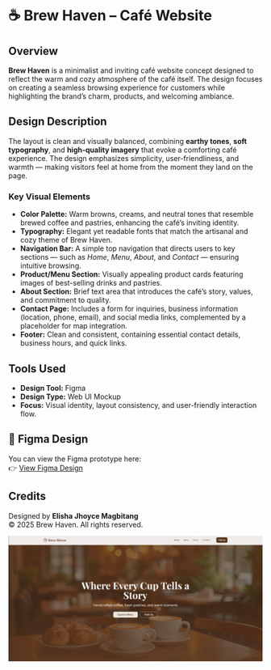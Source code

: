# ☕ Brew Haven – Café Website 

## Overview
**Brew Haven** is a minimalist and inviting café website concept designed to reflect the warm and cozy atmosphere of the café itself. The design focuses on creating a seamless browsing experience for customers while highlighting the brand’s charm, products, and welcoming ambiance. 

## Design Description
The layout is clean and visually balanced, combining **earthy tones**, **soft typography**, and **high-quality imagery** that evoke a comforting café experience. The design emphasizes simplicity, user-friendliness, and warmth — making visitors feel at home from the moment they land on the page.

### Key Visual Elements
- **Color Palette:** Warm browns, creams, and neutral tones that resemble brewed coffee and pastries, enhancing the café’s inviting identity.  
- **Typography:** Elegant yet readable fonts that match the artisanal and cozy theme of Brew Haven.  
- **Navigation Bar:** A simple top navigation that directs users to key sections — such as *Home*, *Menu*, *About*, and *Contact* — ensuring intuitive browsing.  
- **Product/Menu Section:** Visually appealing product cards featuring images of best-selling drinks and pastries.  
- **About Section:** Brief text area that introduces the café’s story, values, and commitment to quality.  
- **Contact Page:** Includes a form for inquiries, business information (location, phone, email), and social media links, complemented by a placeholder for map integration.  
- **Footer:** Clean and consistent, containing essential contact details, business hours, and quick links.

## Tools Used
- **Design Tool:** Figma 
- **Design Type:** Web UI Mockup  
- **Focus:** Visual identity, layout consistency, and user-friendly interaction flow.  

## 🎨 Figma Design
You can view the Figma prototype here:  
👉 [View Figma Design](https://www.figma.com/design/sUSOymoTbdCk2ILquBDmn0/POS?node-id=0-1&t=7QQI4VHYlZ6HWg20-1)

## Credits
Designed by **Elisha Jhoyce Magbitang**  
© 2025 Brew Haven. All rights reserved.

![Brew Haven Preview](bh.png)


